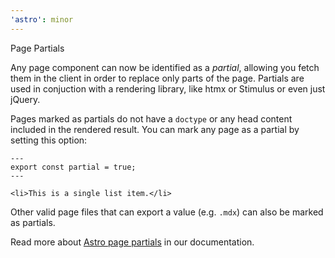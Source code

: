 ```yaml
---
'astro': minor
---
```


Page Partials

Any page component can now be identified as a *partial*, allowing you fetch them in the client in order to replace only parts of the page. Partials are used in conjuction with a rendering library, like htmx or Stimulus or even just jQuery.

Pages marked as partials do not have a `doctype` or any head content included in the rendered result. You can mark any page as a partial by setting this option:


```astro
---
export const partial = true;
---

<li>This is a single list item.</li>
```

Other valid page files that can export a value (e.g. `.mdx`) can also be marked as partials.

Read more about [Astro page partials](/en/core-concepts/astro-pages/#partials) in our documentation.
